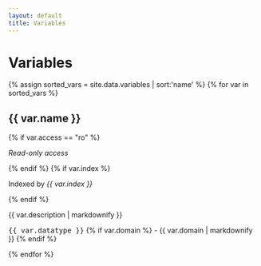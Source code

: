 ```yaml
---
layout: default
title: Variables
---
```


<h1>Variables</h1>
{% assign sorted_vars = site.data.variables | sort:'name' %}
{% for var in sorted_vars %}
<h2>{{ var.name }}</h2>
{% if var.access == "ro" %}
<p><em>Read-only access</em></p>
{% endif %}
{% if var.index %}
<p>Indexed by <em>{{ var.index }}</em></p>
{% endif %}
</p>
<p>{{ var.description | markdownify }}</p>

<p><tt>{{ var.datatype }}</tt>
{% if var.domain %}
- {{ var.domain | markdownify }}
{% endif %}
</p>
{% endfor %}
